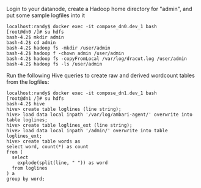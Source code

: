 Login to your datanode, create a Hadoop home directory for "admin", and put some sample logfiles into it
```
localhost:randy$ docker exec -it compose_dn0.dev_1 bash
[root@dn0 /]# su hdfs
bash-4.2$ mkdir admin
bash-4.2$ cd admin
bash-4.2$ hadoop fs -mkdir /user/admin
bash-4.2$ hadoop f -chown admin /user/admin
bash-4.2$ hadoop fs -copyFromLocal /var/log/dracut.log /user/admin
bash-4.2$ hadoop fs -ls /user/admin
```

Run the following Hive queries to create raw and derived wordcount tables from the logfiles:
```
localhost:randy$ docker exec -it compose_dn1.dev_1 bash
[root@dn1 /]# su hdfs
bash-4.2$ hive
hive> create table loglines (line string);
hive> load data local inpath '/var/log/ambari-agent/' overwrite into table loglines;
hive> create table loglines_ext (line string);
hive> load data local inpath '/admin/' overwrite into table loglines_ext;
hive> create table words as
select word, count(*) as count
from (
  select
    explode(split(line, " ")) as word
  from loglines
) a
group by word;

```
